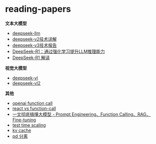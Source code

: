 # reading-papers

**文本大模型**

- [deepseek-llm](./deepseek-llm.md)
- [deepseek-v2技术详解](./deepseek-v2.md)
- [deepseek-v3技术报告](./deepseek-v3技术报告.md)
- [DeepSeek-R1：通过强化学习提升LLM推理能力](./deepseek-r1.md)
- [DeepSeek-R1 解读](./deepseek-r1技术报告.md)

**视觉大模型**

- [deepseek-vl](./deepseek-vl.md)
- [deepseek-vl2](./deepseek-vl2.md)

**其他**

- [openai function call](./openai-fc.md)
- [react vs function-call](./react-vs-fc.md)
- [一文彻底搞懂大模型 - Prompt Engineering、Function Calling、RAG、Fine-tuning](./pe-fc-rag-ft.md)
- [test time scaling](./s1--Simple%20test-time%20scaling.md)
- [kv cache](./kv-cache.md)
- [pd 分离](./pd.md)
